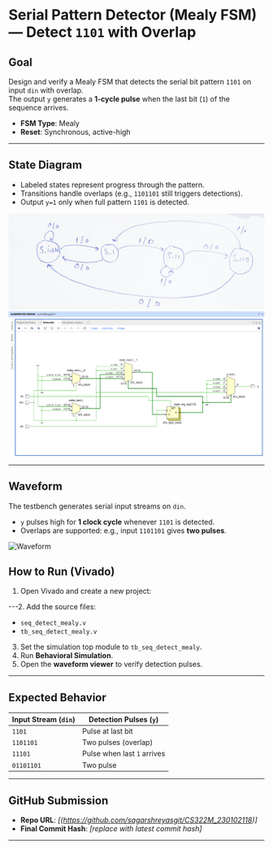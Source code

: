 # Serial Pattern Detector (Mealy FSM) — Detect `1101` with Overlap

## Goal
Design and verify a Mealy FSM that detects the serial bit pattern `1101` on input `din` with overlap.  
The output `y` generates a **1-cycle pulse** when the last bit (`1`) of the sequence arrives.

- **FSM Type**: Mealy  
- **Reset**: Synchronous, active-high  

---

## State Diagram
- Labeled states represent progress through the pattern.  
- Transitions handle overlaps (e.g., `1101101` still triggers detections).  
- Output `y=1` only when full pattern `1101` is detected.  

![State Diagram](https://github.com/sagarshreyasgit/CS322M_230102118/blob/main/fsm-assignments/problem1_seqdet/waves/State%20Diagram.jpg)
![Block Design](https://github.com/sagarshreyasgit/CS322M_230102118/blob/main/fsm-assignments/problem1_seqdet/waves/Block_diagram.png)

---

## Waveform
The testbench generates serial input streams on `din`.  
- `y` pulses high for **1 clock cycle** whenever `1101` is detected.  
- Overlaps are supported: e.g., input `1101101` gives **two pulses**.  

![Waveform]()

## How to Run (Vivado)

1. Open Vivado and create a new project:

---2. Add the source files:
- `seq_detect_mealy.v`  
- `tb_seq_detect_mealy.v`
3. Set the simulation top module to `tb_seq_detect_mealy`.
4. Run **Behavioral Simulation**.
5. Open the **waveform viewer** to verify detection pulses.

---

## Expected Behavior
| Input Stream (`din`) | Detection Pulses (`y`) |
|-----------------------|-------------------------|
| `1101`               | Pulse at last bit       |
| `1101101`            | Two pulses (overlap)    |
| `11101`              | Pulse when last `1` arrives |
| `01101101`           | Two pulse               |

---

## GitHub Submission
- **Repo URL**: *[(https://github.com/sagarshreyasgit/CS322M_230102118)]*  
- **Final Commit Hash**: *[replace with latest commit hash]*  

--- 
